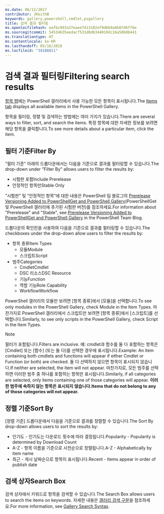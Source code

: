```yaml
---
ms.date: 06/12/2017
contributor: JKeithB
keywords: gallery,powershell,cmdlet,psgallery
title: 검색 결과 필터링
ms.openlocfilehash: eafbc993a37eaee7413102ef9d669a6b07d6ff6e
ms.sourcegitcommit: 54534635eedacf531d8d6344019dc16a50b8b441
ms.translationtype: HT
ms.contentlocale: ko-KR
ms.lasthandoff: 05/16/2018
ms.locfileid: "34188811"
---
```

# <a name="filtering-search-results"></a><span data-ttu-id="9616c-103">검색 결과 필터링</span><span class="sxs-lookup"><span data-stu-id="9616c-103">Filtering search results</span></span>

<span data-ttu-id="9616c-104">[항목 탭](https://www.powershellgallery.com/items)에는 PowerShell 갤러리에서 사용 가능한 모든 항목이 표시됩니다.</span><span class="sxs-lookup"><span data-stu-id="9616c-104">The [Items tab](https://www.powershellgallery.com/items) displays all available items in the PowerShell Gallery.</span></span>

<span data-ttu-id="9616c-105">항목을 필터링, 정렬 및 검색하는 방법에는 여러 가지가 있습니다.</span><span class="sxs-lookup"><span data-stu-id="9616c-105">There are several ways to filter, sort, and search the items.</span></span>
<span data-ttu-id="9616c-106">특정 항목에 대한 자세한 정보를 보려면 해당 항목을 클릭합니다.</span><span class="sxs-lookup"><span data-stu-id="9616c-106">To see more details about a particular item, click the item.</span></span>

## <a name="filter-by"></a><span data-ttu-id="9616c-107">필터 기준</span><span class="sxs-lookup"><span data-stu-id="9616c-107">Filter By</span></span>

<span data-ttu-id="9616c-108">“필터 기준” 아래의 드롭다운에서는 다음을 기준으로 결과를 필터링할 수 있습니다.</span><span class="sxs-lookup"><span data-stu-id="9616c-108">The drop-down under "Filter By" allows users to filter the results by:</span></span>
- <span data-ttu-id="9616c-109">시험판 포함</span><span class="sxs-lookup"><span data-stu-id="9616c-109">Include Prerelease</span></span>
- <span data-ttu-id="9616c-110">안정적인 항목만</span><span class="sxs-lookup"><span data-stu-id="9616c-110">Stable Only</span></span>

<span data-ttu-id="9616c-111">“시험판” 및 “안정적인 항목”에 대한 내용은 PowerShell 팀 블로그의 [Prerelease Versioning Added to PowerShellGet and PowerShell Gallery](https://blogs.msdn.microsoft.com/powershell/2017/12/05/prerelease-versioning-added-to-powershellget-and-powershell-gallery/)(PowerShellGet 및 PowerShell 갤러리에 추가된 시험판 버전)를 참조하세요.</span><span class="sxs-lookup"><span data-stu-id="9616c-111">For information about "Prerelease" and "Stable", see [Prerelease Versioning Added to PowerShellGet and PowerShell Gallery](https://blogs.msdn.microsoft.com/powershell/2017/12/05/prerelease-versioning-added-to-powershellget-and-powershell-gallery/) in the PowerShell Team Blog.</span></span>

<span data-ttu-id="9616c-112">드롭다운의 확인란을 사용하여 다음을 기준으로 결과를 필터링할 수 있습니다.</span><span class="sxs-lookup"><span data-stu-id="9616c-112">The checkboxes under the drop-down allow users to filter the results by:</span></span>
- <span data-ttu-id="9616c-113">항목 종류</span><span class="sxs-lookup"><span data-stu-id="9616c-113">Item Types</span></span>
  - <span data-ttu-id="9616c-114">모듈</span><span class="sxs-lookup"><span data-stu-id="9616c-114">Module</span></span>
  - <span data-ttu-id="9616c-115">스크립트</span><span class="sxs-lookup"><span data-stu-id="9616c-115">Script</span></span>
- <span data-ttu-id="9616c-116">범주</span><span class="sxs-lookup"><span data-stu-id="9616c-116">Categories</span></span>
  - <span data-ttu-id="9616c-117">Cmdlet</span><span class="sxs-lookup"><span data-stu-id="9616c-117">Cmdlet</span></span>
  - <span data-ttu-id="9616c-118">DSC 리소스</span><span class="sxs-lookup"><span data-stu-id="9616c-118">DSC Resource</span></span>
  - <span data-ttu-id="9616c-119">기능</span><span class="sxs-lookup"><span data-stu-id="9616c-119">Function</span></span>
  - <span data-ttu-id="9616c-120">역할 기능</span><span class="sxs-lookup"><span data-stu-id="9616c-120">Role Capability</span></span>
  - <span data-ttu-id="9616c-121">Workflow</span><span class="sxs-lookup"><span data-stu-id="9616c-121">Workflow</span></span>

<span data-ttu-id="9616c-122">PowerShell 갤러리의 모듈만 보려면 [항목 종류]에서 [모듈]을 선택합니다.</span><span class="sxs-lookup"><span data-stu-id="9616c-122">To see only modules in the PowerShell Gallery, check Module in the Item Types.</span></span>
<span data-ttu-id="9616c-123">마찬가지로 PowerShell 갤러리에서 스크립트만 보려면 [항목 종류]에서 [스크립트]를 선택합니다.</span><span class="sxs-lookup"><span data-stu-id="9616c-123">Similarly, to see only scripts in the PowerShell Gallery, check Script in the Item Types.</span></span>

> [!NOTE]
> <span data-ttu-id="9616c-124">필터가 포함됩니다.</span><span class="sxs-lookup"><span data-stu-id="9616c-124">Filters are inclusive.</span></span>
> <span data-ttu-id="9616c-125">예: cmdlet과 함수를 둘 다 포함하는 항목은 [Cmdlet] 또는 [함수] \(또는 둘 다)를 선택한 경우에 표시됩니다.</span><span class="sxs-lookup"><span data-stu-id="9616c-125">Example: An item containing both cmdlets and functions will appear if either Cmdlet or Function (or both) are checked.</span></span>
> <span data-ttu-id="9616c-126">둘 다 선택하지 않으면 항목이 표시되지 않습니다.</span><span class="sxs-lookup"><span data-stu-id="9616c-126">If neither are selected, the item will not appear.</span></span>
> <span data-ttu-id="9616c-127">마찬가지로, 모든 범주를 선택하면 이러한 범주 중 하나를 포함하는 항목만 표시됩니다.</span><span class="sxs-lookup"><span data-stu-id="9616c-127">Similarly, if all categories are selected, only items containing one of those categories will appear.</span></span>
> <span data-ttu-id="9616c-128">**이러한 범주에 속하지 않는 항목은 표시되지 않습니다.**</span><span class="sxs-lookup"><span data-stu-id="9616c-128">**Items that do not belong to any of those categories will not appear.**</span></span>

## <a name="sort-by"></a><span data-ttu-id="9616c-129">정렬 기준</span><span class="sxs-lookup"><span data-stu-id="9616c-129">Sort By</span></span>

<span data-ttu-id="9616c-130">[정렬 기준] 드롭다운에서 다음을 기준으로 결과를 정렬할 수 있습니다.</span><span class="sxs-lookup"><span data-stu-id="9616c-130">The Sort By drop-down allows users to sort the results by:</span></span>
- <span data-ttu-id="9616c-131">인기도 - 인기도는 다운로드 횟수에 따라 결정됩니다.</span><span class="sxs-lookup"><span data-stu-id="9616c-131">Popularity - Popularity is determined by Download Count</span></span>
- <span data-ttu-id="9616c-132">A-Z - 항목 이름을 기준으로 사전순으로 정렬됩니다.</span><span class="sxs-lookup"><span data-stu-id="9616c-132">A-Z - Alphabetically by item name</span></span>
- <span data-ttu-id="9616c-133">최근 - 게시 날짜순으로 항목이 표시됩니다.</span><span class="sxs-lookup"><span data-stu-id="9616c-133">Recent - Items appear in order of publish date</span></span>

## <a name="search-box"></a><span data-ttu-id="9616c-134">검색 상자</span><span class="sxs-lookup"><span data-stu-id="9616c-134">Search Box</span></span>

<span data-ttu-id="9616c-135">검색 상자에서 키워드로 항목을 검색할 수 있습니다.</span><span class="sxs-lookup"><span data-stu-id="9616c-135">The Search Box allows users to search the items on keywords.</span></span>
<span data-ttu-id="9616c-136">자세한 내용은 [갤러리 검색 구문](search-syntax.md)을 참조하세요.</span><span class="sxs-lookup"><span data-stu-id="9616c-136">For more information, see [Gallery Search Syntax](search-syntax.md).</span></span>